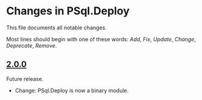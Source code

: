 # Changes in PSql.Deploy
This file documents all notable changes.

Most lines should begin with one of these words:
*Add*, *Fix*, *Update*, *Change*, *Deprecate*, *Remove*.

<!--
## [Unreleased](https://github.com/sharpjs/PSql.Deploy/compare/release/2.0.1..HEAD)
(none)

## [2.0.1](https://github.com/sharpjs/PSql.Deploy/compare/release/2.0.0..release/2.0.1)
Future release.
-->

## [2.0.0](https://github.com/sharpjs/PSql.Deploy/tree/release/2.0.0)
Future release.

- Change: PSql.Deploy is now a binary module.

<!--
  Copyright 2023 Subatomix Research Inc.
  SPDX-License-Identifier: ISC
-->
